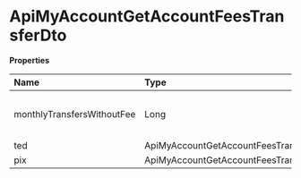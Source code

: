 # ApiMyAccountGetAccountFeesTransferDto

**Properties**

| Name                       | Type                                     | Required | Description                         |
| :------------------------- | :--------------------------------------- | :------- | :---------------------------------- |
| monthlyTransfersWithoutFee | Long                                     | ❌       | Number of monthly free transactions |
| ted                        | ApiMyAccountGetAccountFeesTransferTedDto | ❌       |                                     |
| pix                        | ApiMyAccountGetAccountFeesTransferPixDto | ❌       |                                     |

<!-- This file was generated by liblab | https://liblab.com/ -->
